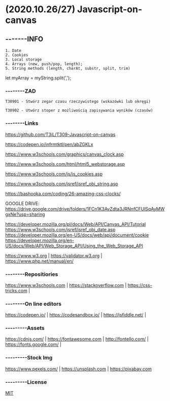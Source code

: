 # (2020.10.26/27) Javascript-on-canvas
## -------INFO
```ww
1. Date
2. Cookies
3. Local storage
4. Arrays (new, push/pop, length);
5. String methods (length, charAt, substr, split, trim)
```

let myArray = myString.split(',');

### --------ZAD
```
T30901 - Stwórz zegar czasu rzeczywistego (wskazówki lub okręgi)

T30902 - Utwórz stoper z możliwością zapisywania wyników (czasów)
```
### --------Links
https://github.com/T3iL/T309-Javascript-on-canvas

https://codepen.io/infrmtktl/pen/abZGKLx

https://www.w3schools.com/graphics/canvas_clock.asp

https://www.w3schools.com/html/html5_webstorage.asp

https://www.w3schools.com/js/js_cookies.asp

https://www.w3schools.com/jsref/jsref_obj_string.asp

https://bashooka.com/coding/26-amazing-css-clocks/

GOOGLE DRIVE: https://drive.google.com/drive/folders/1FCn1K3AvZdta3JRNnfCFUlSqAyMWgxNe?usp=sharing

https://developer.mozilla.org/pl/docs/Web/API/Canvas_API/Tutorial
https://www.w3schools.com/jsref/jsref_obj_date.asp
https://developer.mozilla.org/en-US/docs/web/api/document/cookie
https://developer.mozilla.org/en-US/docs/Web/API/Web_Storage_API/Using_the_Web_Storage_API

https://www.w3.org | https://validator.w3.org | https://www.php.net/manual/en/
### --------Repositiories
https://www.w3schools.com | https://stackoverflow.com | https://css-tricks.com |
### --------On line editors
https://codepen.io/ | https://codesandbox.io/ | https://jsfiddle.net/ |
### ---------Assets
https://cdnjs.com/ | https://fontawesome.com | http://fontello.com/ | https://fonts.google.com/ |
### ---------Stock Img
https://www.pexels.com/ | https://unsplash.com | https://pixabay.com
### ---------License
[MIT](https://choosealicense.com/licenses/mit/)
